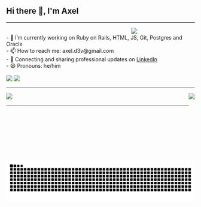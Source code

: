 ## Hi there 👋, I'm Axel



<!--
<a href="https://www.linkedin.com/in/axel-miguez" target="_blank"><img src="https://img.shields.io/badge/-LinkedIn-0e76a8?style=flat-square&logo=Linkedin&logoColor=white" target="_blank"></a>
<a href="https://axelzito.github.io" target="_blank"><img src="https://img.shields.io/badge/Website-3b5998?style=flat-square&logo=google-chrome&logoColor=white" target="_blank"></a>
[![Linkedin Badge](https://img.shields.io/badge/-LinkedIn-0e76a8?style=flat-square&logo=Linkedin&logoColor=white)](https://linkedin.com/in/axel-miguez/?target=_blank)
[![Website Badge](https://img.shields.io/badge/Website-3b5998?style=flat-square&logo=google-chrome&logoColor=white)](https://axelzito.github.io/?target=_blank)
[![Instagram Badge](https://img.shields.io/badge/-Instagram-e4405f?style=flat-square&logo=Instagram&logoColor=white)](https://instagram.com/axel.miguez/)


**axelzito/axelzito** is a ✨ _special_ ✨ repository because its `README.md` (this file) appears on your GitHub profile.

Here are some ideas to get you started:
-->

<hr><img width="170" align="right" src="https://i.pinimg.com/originals/6c/90/28/6c90288d7e10d46d18895f17f420a92c.gif">
<div style="display: inline_block"><br>
- 🔭 I’m currently working on Ruby on Rails, HTML, JS, Git, Postgres and Oracle<br>
- 📫 How to reach me: axel.d3v@gmail.com<br>
- 💼 Connecting and sharing professional updates on <a href="https://www.linkedin.com/in/axel-miguez/">LinkedIn</a><br>
- 😄 Pronouns: he/him<br>
</div>

<div style="display: inline_block"><br>
  <a href="https://www.linkedin.com/in/axel-miguez" target="_blank"><img src="https://img.shields.io/badge/-LinkedIn-%230077B5?style=for-the-badge&logo=linkedin&logoColor=white" target="_blank"></a>
  <a href="https://axelzito.github.io" target="_blank"><img src="https://img.shields.io/badge/Website-3b5998?style=for-the-badge&logo=google-chrome&logoColor=white" target="_blank"></a>
</div>

<hr>


<div>
  <a href="https://github.com/axelzito">
    <img height="180em" src="https://github-readme-stats.vercel.app/api?username=axelzito&show_icons=true&theme=dracula&count_private=true"/>
    <img height="180em" align="right" src="https://github-readme-stats.vercel.app/api/top-langs/?username=axelzito&layout=compact&theme=dracula&langs_count=6"/>
  </a>
</div>


<hr>

<div style="display: inline_block">
 
 ![Snake animation](https://github.com/axelzito/axelzito/blob/output/github-contribution-grid-snake.svg)
 
</div>

<!--
- 🌱 I’m currently learning ...
- 👯 I’m looking to collaborate on ...
- 🤔 I’m looking for help with ...
- 💬 Ask me about ...

- 😄 Pronouns: ...
- ⚡ Fun fact: ...


[![Axel's GitHub stats](https://github-readme-stats.vercel.app/api?username=axelzito&theme=tokyonight&count_private=true&show_icons=true&hide=issues,contribs)](https://github.com/anuraghazra/github-readme-stats)
[![Axel's Monst Used Languages](https://github-readme-stats.vercel.app/api/top-langs/?username=axelzito&theme=tokyonight&count_private=true&layout=compact&hide=javascript,html,java,css,shell,c)](https://github.com/axelzito?tab=repositories)


[![Axel's wakatime stats](https://github-readme-stats.vercel.app/api/wakatime?username=axel&layout=compact&theme=tokyonight)](https://github.com/anuraghazra/github-readme-stats)
<img width="280" src="https://i.pinimg.com/originals/6c/90/28/6c90288d7e10d46d18895f17f420a92c.gif"/>

###

![Axel's GitHub stats](https://github-readme-stats.vercel.app/api?username=axelzito&count_private=true&show_icons=true&hide=issues,contribs)

<center>
  <table>
    <tr>
        <td><img width="590px" align="left" src="https://github-readme-stats.vercel.app/api?username=axelzito&count_private=true&show_icons=true&hide=issues,contribs" /></td>
        <td><img width="470px" align="left" src="https://github-readme-stats.vercel.app/api/wakatime?username=axel&layout=compact" /></td>
    </tr>   
  </table>
</center>

![Axel's GitHub stats](https://github-readme-stats.vercel.app/api?username=axelzito&count_private=true&show_icons=true&hide=issues,contribs)
[![Axel's wakatime stats](https://github-readme-stats.vercel.app/api/wakatime?username=axel&layout=compact)](https://github.com/anuraghazra/github-readme-stats)

<center>
  <table>
    <tr>
        <td><img width="400px" align="left" src="https://github-readme-stats.vercel.app/api/top-langs/?username=axelzito&hide=html&layout=compact&theme=default" /></td>
        <td><img width="470px" align="left" src="https://github-readme-stats.vercel.app/api?username=axelzito&theme=default" /></td>
    </tr>   
  </table>
</center>

 -->
